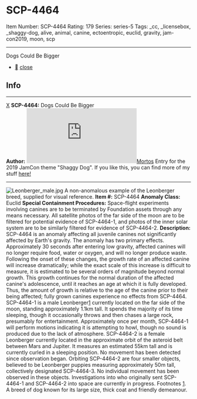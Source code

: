 # SCP-4464
Item Number: SCP-4464
Rating: 179
Series: series-5
Tags: _cc, _licensebox, _shaggy-dog, alive, animal, canine, ectoentropic, euclid, gravity, jam-con2019, moon, scp

---

Dogs Could Be Bigger
  * [](javascript:;)
[close](javascript:;)
## Info
* * *
[X](javascript:;)
**SCP-4464:** Dogs Could Be Bigger  
**Author:** [![Mortos](https://www.wikidot.com/avatar.php?userid=1705184&amp;size=small&amp;timestamp=1720188505)](http://www.wikidot.com/user:info/mortos)[Mortos](http://www.wikidot.com/user:info/mortos)
Entry for the 2019 JamCon theme "Shaggy Dog".
If you like this, you can find more of my stuff [here!](http://www.scp-wiki.net/mortos-author-page)
* * *

![Leonberger_male.jpg](https://scp-wiki.wdfiles.com/local--files/scp-4464/Leonberger_male.jpg)
A non-anomalous example of the Leonberger breed, supplied for visual reference.
**Item #:** SCP-4464
**Anomaly Class:** Euclid
**Special Containment Procedures:** Space-flight experiments involving canines are to be terminated by Foundation assets through any means necessary.
All satellite photos of the far side of the moon are to be filtered for potential evidence of SCP-4464-1, and photos of the inner solar system are to be similarly filtered for evidence of SCP-4464-2.
**Description:** SCP-4464 is an anomaly affecting all juvenile canines not significantly affected by Earth's gravity. The anomaly has two primary effects. Approximately 30 seconds after entering low gravity, affected canines will no longer require food, water or oxygen, and will no longer produce waste.
Following the onset of these changes, the growth rate of an affected canine will increase dramatically; while the exact scale of this increase is difficult to measure, it is estimated to be several orders of magnitude beyond normal growth. This growth continues for the normal duration of the affected canine's adolescence, until it reaches an age at which it is fully developed. Thus, the amount of growth is relative to the age of the canine prior to their being affected; fully grown canines experience no effects from SCP-4464.
SCP-4464-1 is a male Leonberger[1](javascript:;) currently located on the far side of the moon, standing approximately 1.1km tall. It spends the majority of its time sleeping, though it occasionally throws and then chases a large rock, presumably for entertainment. Approximately once per month, SCP-4464-1 will perform motions indicating it is attempting to howl, though no sound is produced due to the lack of atmosphere.
SCP-4464-2 is a female Leonberger currently located in the approximate orbit of the asteroid belt between Mars and Jupiter. It measures an estimated 55km tall and is currently curled in a sleeping position. No movement has been detected since observation began. Orbiting SCP-4464-2 are four smaller objects, believed to be Leonberger puppies measuring approximately 50m tall, collectively designated SCP-4464-3. No individual movement has been observed in these objects.
Investigations into who originally sent SCP-4464-1 and SCP-4464-2 into space are currently in progress.
Footnotes
[1](javascript:;). A breed of dog known for its large size, thick coat and friendly demeanour.